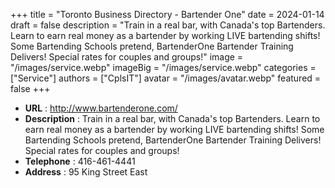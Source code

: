 +++
title = "Toronto Business Directory - Bartender One"
date = 2024-01-14
draft = false
description = "Train in a real bar, with Canada's top Bartenders.  Learn to earn real money as a bartender by working LIVE bartending shifts! Some Bartending Schools pretend, BartenderOne Bartender Training Delivers! Special rates for couples and groups!"
image = "/images/service.webp"
imageBig = "/images/service.webp"
categories = ["Service"]
authors = ["CplsIT"]
avatar = "/images/avatar.webp"
featured = false
+++


* **URL** :  http://www.bartenderone.com/
* **Description** : Train in a real bar, with Canada's top Bartenders.  Learn to earn real money as a bartender by working LIVE bartending shifts! Some Bartending Schools pretend, BartenderOne Bartender Training Delivers! Special rates for couples and groups!
* **Telephone** : 416-461-4441
* **Address** : 95 King Street East